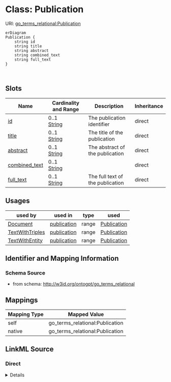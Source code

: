 

# Class: Publication



URI: [go_terms_relational:Publication](http://w3id.org/ontogpt/go_terms_relationalPublication)



```mermaid
erDiagram
Publication {
    string id  
    string title  
    string abstract  
    string combined_text  
    string full_text  
}



```



<!-- no inheritance hierarchy -->


## Slots

| Name | Cardinality and Range | Description | Inheritance |
| ---  | --- | --- | --- |
| [id](id.md) | 0..1 <br/> [String](String.md) | The publication identifier | direct |
| [title](title.md) | 0..1 <br/> [String](String.md) | The title of the publication | direct |
| [abstract](abstract.md) | 0..1 <br/> [String](String.md) | The abstract of the publication | direct |
| [combined_text](combined_text.md) | 0..1 <br/> [String](String.md) |  | direct |
| [full_text](full_text.md) | 0..1 <br/> [String](String.md) | The full text of the publication | direct |





## Usages

| used by | used in | type | used |
| ---  | --- | --- | --- |
| [Document](Document.md) | [publication](publication.md) | range | [Publication](Publication.md) |
| [TextWithTriples](TextWithTriples.md) | [publication](publication.md) | range | [Publication](Publication.md) |
| [TextWithEntity](TextWithEntity.md) | [publication](publication.md) | range | [Publication](Publication.md) |






## Identifier and Mapping Information







### Schema Source


* from schema: http://w3id.org/ontogpt/go_terms_relational





## Mappings

| Mapping Type | Mapped Value |
| ---  | ---  |
| self | go_terms_relational:Publication |
| native | go_terms_relational:Publication |





## LinkML Source

<!-- TODO: investigate https://stackoverflow.com/questions/37606292/how-to-create-tabbed-code-blocks-in-mkdocs-or-sphinx -->

### Direct

<details>
```yaml
name: Publication
from_schema: http://w3id.org/ontogpt/go_terms_relational
attributes:
  id:
    name: id
    description: The publication identifier
    from_schema: http://w3id.org/ontogpt/go_terms_relational
    domain_of:
    - NamedEntity
    - Publication
  title:
    name: title
    description: The title of the publication
    from_schema: http://w3id.org/ontogpt/go_terms_relational
    rank: 1000
    domain_of:
    - Publication
  abstract:
    name: abstract
    description: The abstract of the publication
    from_schema: http://w3id.org/ontogpt/go_terms_relational
    rank: 1000
    domain_of:
    - Publication
  combined_text:
    name: combined_text
    from_schema: http://w3id.org/ontogpt/go_terms_relational
    rank: 1000
    domain_of:
    - Publication
  full_text:
    name: full_text
    description: The full text of the publication
    from_schema: http://w3id.org/ontogpt/go_terms_relational
    rank: 1000
    domain_of:
    - Publication

```
</details>

### Induced

<details>
```yaml
name: Publication
from_schema: http://w3id.org/ontogpt/go_terms_relational
attributes:
  id:
    name: id
    description: The publication identifier
    from_schema: http://w3id.org/ontogpt/go_terms_relational
    alias: id
    owner: Publication
    domain_of:
    - NamedEntity
    - Publication
    range: string
  title:
    name: title
    description: The title of the publication
    from_schema: http://w3id.org/ontogpt/go_terms_relational
    rank: 1000
    alias: title
    owner: Publication
    domain_of:
    - Publication
    range: string
  abstract:
    name: abstract
    description: The abstract of the publication
    from_schema: http://w3id.org/ontogpt/go_terms_relational
    rank: 1000
    alias: abstract
    owner: Publication
    domain_of:
    - Publication
    range: string
  combined_text:
    name: combined_text
    from_schema: http://w3id.org/ontogpt/go_terms_relational
    rank: 1000
    alias: combined_text
    owner: Publication
    domain_of:
    - Publication
    range: string
  full_text:
    name: full_text
    description: The full text of the publication
    from_schema: http://w3id.org/ontogpt/go_terms_relational
    rank: 1000
    alias: full_text
    owner: Publication
    domain_of:
    - Publication
    range: string

```
</details>